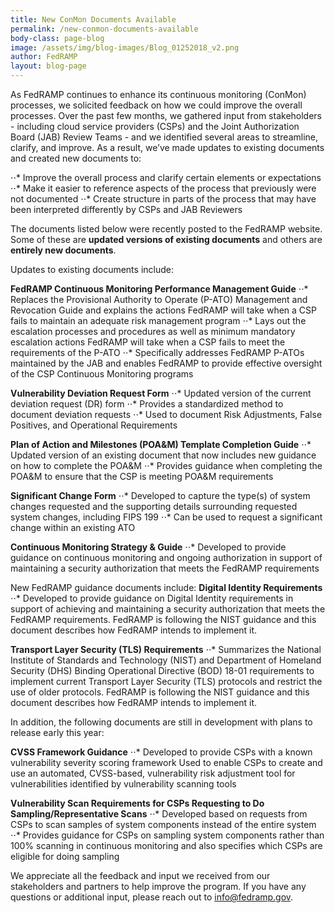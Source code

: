 ```yaml
---
title: New ConMon Documents Available 
permalink: /new-conmon-documents-available
body-class: page-blog
image: /assets/img/blog-images/Blog_01252018_v2.png
author: FedRAMP
layout: blog-page
---
```

As FedRAMP continues to enhance its continuous monitoring (ConMon) processes, we solicited feedback on how we could improve the overall processes. Over the past few months, we gathered input from stakeholders - including cloud service providers (CSPs) and the Joint Authorization Board (JAB) Review Teams - and we identified several areas to streamline, clarify, and improve. As a result, we’ve made updates to existing documents and created new documents to:

⋅⋅* Improve the overall process and clarify certain elements or expectations
⋅⋅* Make it easier to reference aspects of the process that previously were not documented
⋅⋅* Create structure in parts of the process that may have been interpreted differently by CSPs and JAB Reviewers

The documents listed below were recently posted to the FedRAMP website. Some of these are **updated versions of existing documents** and others are **entirely new documents**. 


Updates to existing documents include:

**FedRAMP Continuous Monitoring Performance Management Guide**
⋅⋅* Replaces the Provisional Authority to Operate (P-ATO) Management and Revocation Guide and explains the actions FedRAMP will take when a CSP fails to maintain an adequate risk management program
⋅⋅* Lays out the escalation processes and procedures as well as minimum mandatory escalation actions FedRAMP will take when a CSP fails to meet the requirements of the P-ATO
⋅⋅* Specifically addresses FedRAMP P-ATOs maintained by the JAB and enables FedRAMP to provide effective oversight of the CSP Continuous Monitoring programs

**Vulnerability Deviation Request Form**
⋅⋅* Updated version of the current deviation request (DR) form
⋅⋅* Provides a standardized method to document deviation requests
⋅⋅* Used to document Risk Adjustments, False Positives, and Operational Requirements

**Plan of Action and Milestones (POA&M) Template Completion Guide**
⋅⋅* Updated version of an existing document that now includes new guidance on how to complete the POA&M
⋅⋅* Provides guidance when completing the POA&M to ensure that the CSP is meeting POA&M requirements

**Significant Change Form**
⋅⋅* Developed to capture the type(s) of system changes requested and the supporting details surrounding requested system changes, including FIPS 199
⋅⋅* Can be used to request a significant change within an existing ATO

**Continuous Monitoring Strategy & Guide**
⋅⋅* Developed to provide guidance on continuous monitoring and ongoing authorization in support of maintaining a security authorization that meets the FedRAMP requirements

New FedRAMP guidance documents include:
**Digital Identity Requirements**
⋅⋅* Developed to provide guidance on Digital Identity requirements in support of achieving and maintaining a security authorization that meets the FedRAMP requirements. FedRAMP is following the NIST guidance and this document describes how FedRAMP intends to implement it.

**Transport Layer Security (TLS) Requirements**
⋅⋅* Summarizes the National Institute of Standards and Technology (NIST) and Department of Homeland Security (DHS) Binding Operational Directive (BOD) 18-01 requirements to implement current Transport Layer Security (TLS)  protocols and restrict the use of older protocols. FedRAMP is following the NIST guidance and this document describes how FedRAMP intends to implement it.


In addition, the following documents are still in development with plans to release early this year:

**CVSS Framework Guidance**
⋅⋅* Developed to provide CSPs with a known vulnerability severity scoring framework
Used to enable CSPs to create and use an automated, CVSS-based, vulnerability risk adjustment tool for vulnerabilities identified by vulnerability scanning tools

**Vulnerability Scan Requirements for CSPs Requesting to Do Sampling/Representative Scans**
⋅⋅* Developed based on requests from CSPs to scan samples of system components instead of the entire system
⋅⋅* Provides guidance for CSPs on sampling system components rather than 100% scanning in continuous monitoring and also specifies which CSPs are eligible for doing sampling

We appreciate all the feedback and input we received from our stakeholders and partners to help improve the program. If you have any questions or additional input, please reach out to info@fedramp.gov.
